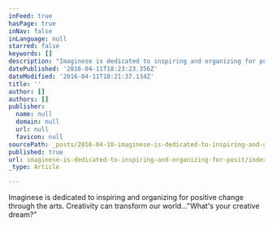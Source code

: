 ```yaml
---
inFeed: true
hasPage: true
inNav: false
inLanguage: null
starred: false
keywords: []
description: "Imaginese is dedicated to inspiring and organizing for positive change through the arts. Creativity can transform our world...\"What's your creative dream?\""
datePublished: '2016-04-11T18:23:23.356Z'
dateModified: '2016-04-11T18:21:37.134Z'
title: ''
author: []
authors: []
publisher:
  name: null
  domain: null
  url: null
  favicon: null
sourcePath: _posts/2016-04-10-imaginese-is-dedicated-to-inspiring-and-organizing-for-posit.md
published: true
url: imaginese-is-dedicated-to-inspiring-and-organizing-for-posit/index.html
_type: Article

---
```

Imaginese is dedicated to inspiring and organizing for positive change through the arts. Creativity can transform our world..."What's your creative dream?"